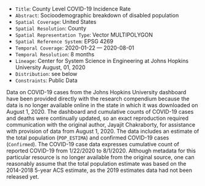 - `Title`: County Level COVID-19 Incidence Rate
- `Abstract`: Socioodemographic breakdown of disabled population
- `Spatial Coverage`: United States
- `Spatial Resolution`: County
- `Spatial Representation Type`: Vector MULTIPOLYGON
- `Spatial Reference System`: EPSG 4269
- `Temporal Coverage`: 2020-01-22 — 2020-08-01
- `Temporal Resolution`: 8 months
- `Lineage`: Center for System Science in Engineering at Johns Hopkins University August, 01, 2020
- `Distribution`: see below
- `Constraints`: Public Data

Data on COVID-19 cases from the Johns Hopkins University dashboard have been provided directly with the research compendium because the data is no longer available online in the state in which it was downloaded on August 1, 2020.
The dashboard and cumulative counts of COVID-19 cases and deaths were continually updated, so an exact reproduction required communication with the original author, Jayajit Chakraborty, for assistance with provision of data from August 1, 2020.
The data includes an estimate of the total population (`POP_ESTIMA`) and confirmed COVID-19 cases (`Confirmed`).
The COVID-19 case data expresses cumulative count of reported COVID-19 from 1/22/2020 to 8/1/2020.
Although metadata for this particular resource is no longer available from the original source, one can reasonably assume that the total population estimate was based on the 2014-2018 5-year ACS estimate, as the 2019 estimates data had not been released yet.
